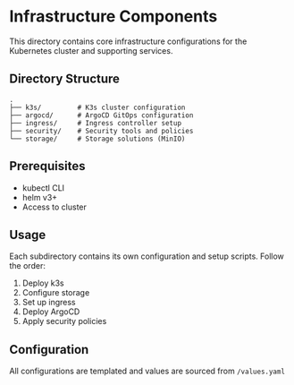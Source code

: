# Infrastructure Components

This directory contains core infrastructure configurations for the Kubernetes cluster and supporting services.

## Directory Structure
```plaintext
.
├── k3s/         # K3s cluster configuration
├── argocd/      # ArgoCD GitOps configuration
├── ingress/     # Ingress controller setup
├── security/    # Security tools and policies
└── storage/     # Storage solutions (MinIO)
```

## Prerequisites
- kubectl CLI
- helm v3+
- Access to cluster

## Usage
Each subdirectory contains its own configuration and setup scripts. Follow the order:
1. Deploy k3s
2. Configure storage
3. Set up ingress
4. Deploy ArgoCD
5. Apply security policies

## Configuration
All configurations are templated and values are sourced from `/values.yaml`
